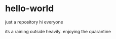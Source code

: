 # hello-world
just a repository
hi everyone

its a raining outside heavily. 
enjoying the quarantine 
